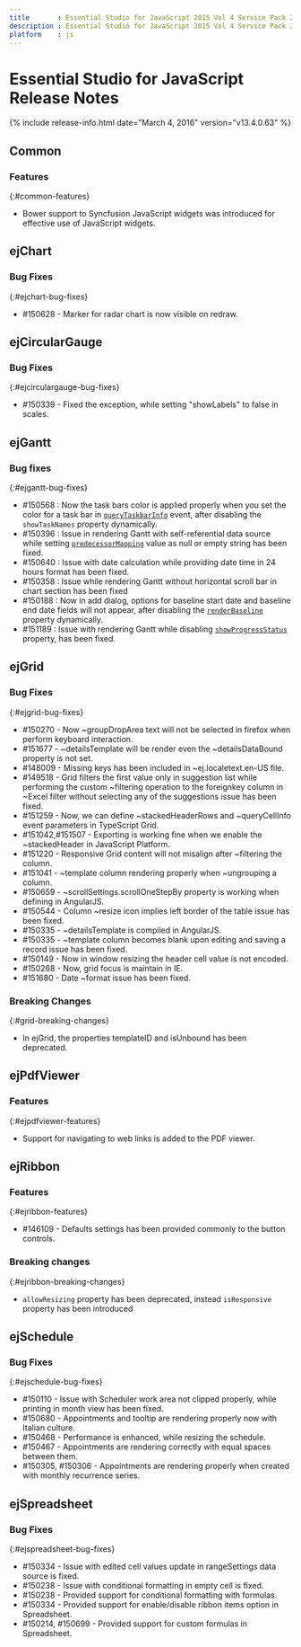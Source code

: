 ```yaml
---
title 		: Essential Studio for JavaScript 2015 Vol 4 Service Pack 2 Release Notes
description : Essential Studio for JavaScript 2015 Vol 4 Service Pack 2 Release Notes
platform 	: js
---
```


# Essential Studio for JavaScript Release Notes

{% include release-info.html date="March 4, 2016" version="v13.4.0.63" %} 




## Common

### Features
{:#common-features}

* Bower support to Syncfusion JavaScript widgets was introduced for effective use of JavaScript widgets.


## ejChart

### Bug Fixes
{:#ejchart-bug-fixes}

* \#150628 -  Marker for radar chart is now visible on redraw.

## ejCircularGauge

### Bug Fixes
{:#ejcirculargauge-bug-fixes}

* \#150339 -  Fixed the exception, while setting "showLabels" to false in scales.

## ejGantt

### Bug fixes
{:#ejgantt-bug-fixes}

* \#150568 : Now the task bars color is applied properly when you set the color for a task bar in [`queryTaskbarInfo`](http://help.syncfusion.com/js/api/ejgantt#events:querytaskbarinfo) event, after disabling the `showTaskNames` property dynamically.
* \#150396 : Issue in rendering Gantt with self-referential data source while setting [`predecessorMapping`](http://help.syncfusion.com/js/api/ejgantt#members:predecessormapping) value as null or empty string has been fixed.
* \#150640 : Issue with date calculation while providing date time in 24 hours format has been fixed.
* \#150358 : Issue while rendering Gantt without horizontal scroll bar in chart section has been fixed
* \#150188 : Now in add dialog, options for baseline start date and baseline end date fields will not appear, after disabling the [`renderBaseline`](http://help.syncfusion.com/js/api/ejgantt#members:renderbaseline) property dynamically.
* \#151189 : Issue with rendering Gantt while disabling [`showProgressStatus`](http://help.syncfusion.com/js/api/ejgantt#members:showprogressstatus) property, has been fixed.

## ejGrid

### Bug Fixes
{:#ejgrid-bug-fixes}

* \#150270 - Now ~groupDropArea text will not be selected in firefox when perform keyboard interaction.
* \#151677 - ~detailsTemplate will be render even the ~detailsDataBound property is not set.
* \#148009 - Missing keys has been included in ~ej.localetext.en-US file.
* \#149518 - Grid filters the first value only in suggestion list while performing the custom ~filtering operation to the foreignkey column in ~Excel filter without selecting any of the suggestions issue has been fixed.
* \#151259 - Now, we can define ~stackedHeaderRows and ~queryCellInfo event parameters in TypeScript Grid.
* \#151042,#151507 - Exporting is working fine when we enable the ~stackedHeader in JavaScript Platform.
* \#151220 - Responsive Grid content will not misalign after ~filtering the column.
* \#151041 - ~template column rendering properly when ~ungrouping a column.
* \#150659 - ~scrollSettings.scrollOneStepBy property is working when defining in AngularJS.
* \#150544 - Column ~resize icon implies left border of the table issue has been fixed.
* \#150335 - ~detailsTemplate is compiled in AngularJS.
* \#150335 - ~template column becomes blank upon editing and saving a record issue has been fixed.
* \#150149 - Now in window resizing the header cell value is not encoded.
* \#150268 - Now, grid focus is maintain in IE.
* \#151680 - Date ~format issue has been fixed.

### Breaking Changes
{:#grid-breaking-changes}

* In ejGrid, the properties templateID and isUnbound has been deprecated.


## ejPdfViewer

### Features
{:#ejpdfviewer-features}

* Support for navigating to web links is added to the PDF viewer.
## ejRibbon

### Features
{:#ejribbon-features}

* \#146109 - Defaults settings has been provided commonly to the button controls.

### Breaking changes
{:#ejribbon-breaking-changes}

* `allowResizing` property has been deprecated, instead `isResponsive` property has been introduced
## ejSchedule

### Bug Fixes
{:#ejschedule-bug-fixes}

* \#150110 - Issue with Scheduler work area not clipped properly, while printing in month view has been fixed.
* \#150680 - Appointments and tooltip are rendering properly now with Italian culture.
* \#150468 - Performance is enhanced, while resizing the schedule.
* \#150467 - Appointments are rendering correctly with equal spaces between them.
* \#150305, \#150306 - Appointments are rendering properly when created with monthly recurrence series.
## ejSpreadsheet

### Bug Fixes
{:#ejspreadsheet-bug-fixes}

* \#150334 - Issue with edited cell values update in rangeSettings data source is fixed.
* \#150238 - Issue with conditional formatting in empty cell is fixed.
* \#150238 - Provided support for conditional formatting with formulas.
* \#150334 - Provided support for enable/disable ribbon items option in Spreadsheet.
* \#150214, \#150699 - Provided support for custom formulas in Spreadsheet.
